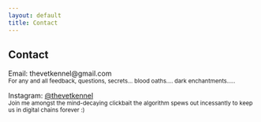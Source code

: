 ```yaml
---
layout: default
title: Contact
---
```


  <h2>Contact</h2>
  <p>Email: thevetkennel@gmail.com<br><small>For any and all feedback, questions, secrets... blood oaths.... dark enchantments.....</small></p>
  <p>Instagram: <a href="https://instagram.com/thevetkennel" target="_blank">@thevetkennel</a><br><small>Join me amongst the mind-decaying clickbait the algorithm spews out incessantly to keep us in digital chains forever :) </small></p>
</section>
